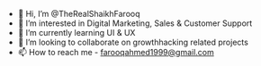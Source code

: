 - 👋 Hi, I’m @TheRealShaikhFarooq
- 👀 I’m interested in Digital Marketing, Sales & Customer Support
- 🌱 I’m currently learning UI & UX
- 💞️ I’m looking to collaborate on growthhacking related projects
- 📫 How to reach me - farooqahmed1999@gmail.com

<!---
TheRealShaikhFarooq/TheRealShaikhFarooq is a ✨ special ✨ repository because its `README.md` (this file) appears on your GitHub profile.
You can click the Preview link to take a look at your changes.
--->
